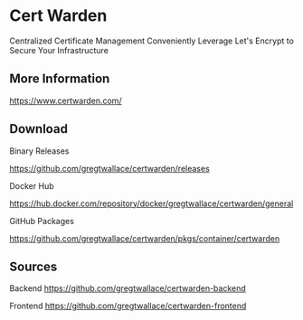# Cert Warden
Centralized Certificate Management
Conveniently Leverage Let&apos;s Encrypt to Secure Your Infrastructure


## More Information
https://www.certwarden.com/


## Download
Binary Releases

https://github.com/gregtwallace/certwarden/releases

Docker Hub

https://hub.docker.com/repository/docker/gregtwallace/certwarden/general

GitHub Packages

https://github.com/gregtwallace/certwarden/pkgs/container/certwarden


## Sources
Backend
https://github.com/gregtwallace/certwarden-backend

Frontend
https://github.com/gregtwallace/certwarden-frontend
